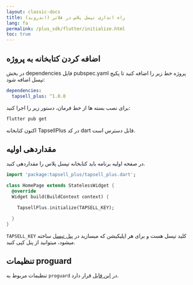 ```yaml
---
layout: classic-docs
title: راه اندازی تپسل پلاس در فلاتر (اندروید)
lang: fa
permalink: /plus_sdk/flutter/initialize.html
toc: true
---
```



## اضافه کردن کتابخانه به پروژه
در بخش dependencies فایل pubspec.yaml پروژه خط زیر را اضافه کنید تا پکیج تپسل اضافه شود:

```yaml
dependencies:
  tapsell_plus: ^1.0.0
```

برای نصب بسته ها از خط فرمان، دستور زیر را اجرا کنید:

```bash
flutter pub get
```

اکنون کتابخانه TapsellPlus در کد dart قابل دسترس است.


## مقداردهی اولیه

در صفحه اولیه برنامه باید کتابخانه تپسل پلاس را مقداردهی کنید.

```dart
import 'package:tapsell_plus/tapsell_plus.dart';

class HomePage extends StatelessWidget {
  @override
  Widget build(BuildContext context) {

    TapsellPlus.initialize(TAPSELL_KEY);

  }
}
```

`TAPSELL_KEY` کلید تپسل هست و برای هر اپلیکیشن که میسازید در [پنل تپسل](https://dashboard.tapsell.ir/) ساخته میشود، میتوانید از پنل کپی کنید.

## تنظیمات proguard
تنظیمات مربوط به `proguard` در [این فایل](https://github.com/tapsellorg/TapsellPlusSDK-AndroidSample/blob/master/app/proguard-rules.pro) قرار دارد.
